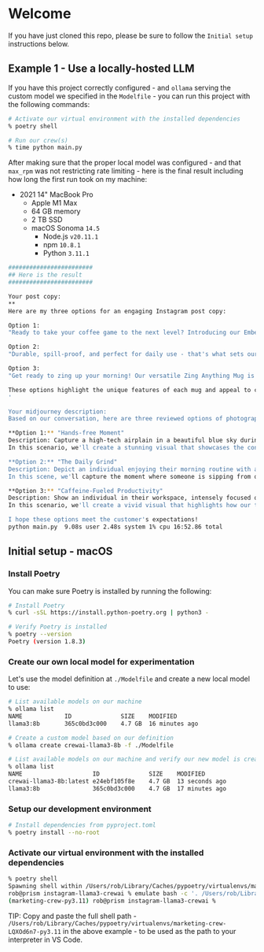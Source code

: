 # Welcome

If you have just cloned this repo, please be sure to follow the `Initial setup` instructions below.

## Example 1 - Use a locally-hosted LLM

If you have this project correctly configured - and `ollama` serving the custom model we specified in the `Modelfile` - you can run this project with the following commands:

```sh
# Activate our virtual environment with the installed dependencies
% poetry shell

# Run our crew(s)
% time python main.py

```

After making sure that the proper local model was configured - and that `max_rpm` was not restricting rate limiting - here is the final result including how long the first run took on my machine:

- 2021 14" MacBook Pro
  - Apple M1 Max
  - 64 GB memory
  - 2 TB SSD
  - macOS Sonoma `14.5`
    - Node.js `v20.11.1`
    - npm `10.8.1`
    - Python `3.11.1`

```sh
########################
## Here is the result
########################

Your post copy:
**
Here are my three options for an engaging Instagram post copy:

Option 1:
"Ready to take your coffee game to the next level? Introducing our Ember Temperature Control Mug! Say goodbye to lukewarm coffee and hello to a perfect cup every time #temperaturecontrolmug #coffeeaddict"

Option 2:
"Durable, spill-proof, and perfect for daily use - that's what sets our Tempē Coffee Mug apart from the rest! Are you tired of dealing with messy coffee cups? Let us help you level up your morning routine with our Tempē Mug! #durablemug #coffeesolver"

Option 3:
"Get ready to zing up your morning! Our versatile Zing Anything Mug is designed for hot and cold beverages, making it the perfect companion for any coffee lover. Plus, its unique design will keep your drinks at the ideal temperature all day long! #zingeverything #coffeeonthe go"

These options highlight the unique features of each mug and appeal to coffee enthusiasts, encouraging engagement and potential purchases on Instagram.
'

Your midjourney description:
Based on our conversation, here are three reviewed options of photographs that align with the product's goals:

**Option 1:** "Hands-free Moment"
Description: Capture a high-tech airplain in a beautiful blue sky during a breathtaking sunset. The airplan should be in a beautiful and sleek design, with a smart LED display highlighting the temperature control feature.
In this scenario, we'll create a stunning visual that showcases the convenience of using a temperature control coffee mug while doing multiple tasks at once.

**Option 2:** "The Daily Grind"
Description: Depict an individual enjoying their morning routine with a warm, perfectly-tempered beverage from our temperature control coffee mug. The photo should be in 4K resolution, with a soft and natural lighting.
In this scene, we'll capture the moment where someone is sipping from our product while feeling refreshed and ready for the day ahead.

**Option 3:** "Caffeine-Fueled Productivity"
Description: Show an individual in their workspace, intensely focused on their laptop or papers as steam rises from a cup of perfectly-tempered beverage. This photo should be crisp and sharp, with a sense of energy and productivity.
In this scenario, we'll create a vivid visual that highlights how our temperature control coffee mug can fuel your day, allowing you to stay focused and energized.

I hope these options meet the customer's expectations!
python main.py  9.08s user 2.48s system 1% cpu 16:52.86 total

```

## Initial setup - macOS

### Install Poetry

You can make sure Poetry is installed by running the following:

```sh
# Install Poetry
% curl -sSL https://install.python-poetry.org | python3 -

# Verify Poetry is installed
% poetry --version
Poetry (version 1.8.3)
```

### Create our own local model for experimentation

Let's use the model definition at `./Modelfile` and create a new local model to use:

```sh
# List available models on our machine
% ollama list
NAME            ID              SIZE    MODIFIED       
llama3:8b       365c0bd3c000    4.7 GB  16 minutes ago

# Create a custom model based on our definition
% ollama create crewai-llama3-8b -f ./Modelfile

# List available models on our machine and verify our new model is created 🤓
% ollama list
NAME                    ID              SIZE    MODIFIED       
crewai-llama3-8b:latest e24ebf105f8e    4.7 GB  13 seconds ago
llama3:8b               365c0bd3c000    4.7 GB  17 minutes ago

```

### Setup our development environment

```sh
# Install dependencies from pyproject.toml
% poetry install --no-root

```

### Activate our virtual environment with the installed dependencies

```sh
% poetry shell
Spawning shell within /Users/rob/Library/Caches/pypoetry/virtualenvs/marketing-crew-LQXOd6n7-py3.11
rob@prism instagram-llama3-crewai % emulate bash -c '. /Users/rob/Library/Caches/pypoetry/virtualenvs/marketing-crew-LQXOd6n7-py3.11/bin/activate'
(marketing-crew-py3.11) rob@prism instagram-llama3-crewai % 

```

TIP: Copy and paste the full shell path - `/Users/rob/Library/Caches/pypoetry/virtualenvs/marketing-crew-LQXOd6n7-py3.11` in the above example - to be used as the path to your interpreter in VS Code.

